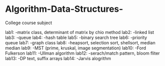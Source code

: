 # Algorithm-Data-Structures-
College course subject 

lab1:
-matrix class, determinant of matrix by chio method
lab2:
-linked list
lab3: 
-queue 
lab4:
-hash table 
lab5:
-binary search tree
lab6:
-priority queue
lab7:
-graph class 
lab8:
-heapsort, selection sort, shellsort, median median 
lab9: 
-MST (prime, kruskal, image segmentation)
lab10:
-Ford Fulkerson 
lab11:
-Ullman algorithm 
lab12:
-serach/match pattern, bloom fliter 
lab13:
-DP text, suffix arrays 
lab14:
-Jarvis alogrithm 
